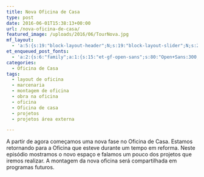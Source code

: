 ```yaml
---
title: Nova Oficina de Casa
type: post
date: 2016-06-01T15:38:13+00:00
url: /nova-oficina-de-casa/
featured_image: /uploads/2016/06/TourNova.jpg
mf_layout:
  - 'a:5:{s:19:"block-layout-header";N;s:19:"block-layout-slider";N;s:22:"block-layout-structure";s:10:"full-width";s:25:"block-layout-left_sidebar";s:18:"users-page-sidebar";s:26:"block-layout-right_sidebar";s:18:"users-page-sidebar";}'
et_enqueued_post_fonts:
  - 'a:2:{s:6:"family";a:1:{s:15:"et-gf-open-sans";s:80:"Open+Sans:300,300italic,regular,italic,600,600italic,700,700italic,800,800italic";}s:6:"subset";a:2:{i:0;s:5:"latin";i:1;s:9:"latin-ext";}}'
categories:
  - Oficina de Casa
tags:
  - layout de oficina
  - marcenaria
  - montagem de oficina
  - obra na oficina
  - oficina
  - Oficina de casa
  - projetos
  - projetos área externa

---
```

A partir de agora começamos uma nova fase no Oficina de Casa. Estamos retornando para a Oficina que esteve durante um tempo em reforma. Neste episódio mostramos o novo espaço e falamos um pouco dos projetos que iremos realizar. A montagem da nova oficina será compartilhada em programas futuros.